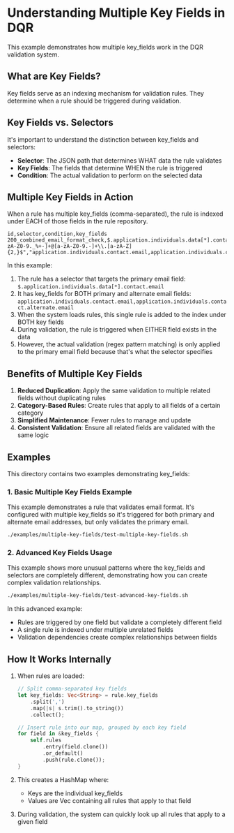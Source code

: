 # Understanding Multiple Key Fields in DQR

This example demonstrates how multiple key_fields work in the DQR validation system.

## What are Key Fields?

Key fields serve as an indexing mechanism for validation rules. They determine when a rule should be triggered during validation.

## Key Fields vs. Selectors

It's important to understand the distinction between key_fields and selectors:

- **Selector**: The JSON path that determines WHAT data the rule validates
- **Key Fields**: The fields that determine WHEN the rule is triggered
- **Condition**: The actual validation to perform on the selected data

## Multiple Key Fields in Action

When a rule has multiple key_fields (comma-separated), the rule is indexed under EACH of those fields in the rule repository.

```csv
id,selector,condition,key_fields
200_combined_email_format_check,$.application.individuals.data[*].contact.email,"regex:^[a-zA-Z0-9._%+-]+@[a-zA-Z0-9.-]+\\.[a-zA-Z]{2,}$","application.individuals.contact.email,application.individuals.contact.alternate.email"
```

In this example:

1. The rule has a selector that targets the primary email field: `$.application.individuals.data[*].contact.email`
2. It has key_fields for BOTH primary and alternate email fields: `application.individuals.contact.email,application.individuals.contact.alternate.email`
3. When the system loads rules, this single rule is added to the index under BOTH key fields
4. During validation, the rule is triggered when EITHER field exists in the data
5. However, the actual validation (regex pattern matching) is only applied to the primary email field because that's what the selector specifies

## Benefits of Multiple Key Fields

1. **Reduced Duplication**: Apply the same validation to multiple related fields without duplicating rules
2. **Category-Based Rules**: Create rules that apply to all fields of a certain category
3. **Simplified Maintenance**: Fewer rules to manage and update
4. **Consistent Validation**: Ensure all related fields are validated with the same logic

## Examples

This directory contains two examples demonstrating key_fields:

### 1. Basic Multiple Key Fields Example

This example demonstrates a rule that validates email format. It's configured with multiple key_fields so it's triggered for both primary and alternate email addresses, but only validates the primary email.

```bash
./examples/multiple-key-fields/test-multiple-key-fields.sh
```

### 2. Advanced Key Fields Usage

This example shows more unusual patterns where the key_fields and selectors are completely different, demonstrating how you can create complex validation relationships.

```bash
./examples/multiple-key-fields/test-advanced-key-fields.sh
```

In this advanced example:
- Rules are triggered by one field but validate a completely different field
- A single rule is indexed under multiple unrelated fields
- Validation dependencies create complex relationships between fields

## How It Works Internally

1. When rules are loaded:
   ```rust
   // Split comma-separated key fields
   let key_fields: Vec<String> = rule.key_fields
       .split(',')
       .map(|s| s.trim().to_string())
       .collect();

   // Insert rule into our map, grouped by each key field
   for field in &key_fields {
       self.rules
           .entry(field.clone())
           .or_default()
           .push(rule.clone());
   }
   ```

2. This creates a HashMap where:
   - Keys are the individual key_fields
   - Values are Vec<ValidationRule> containing all rules that apply to that field

3. During validation, the system can quickly look up all rules that apply to a given field